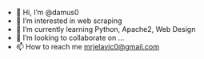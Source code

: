 - 👋 Hi, I’m @damus0
- 👀 I’m interested in web scraping
- 🌱 I’m currently learning Python, Apache2, Web Design
- 💞️ I’m looking to collaborate on ...
- 📫 How to reach me mrjelavic0@gmail.com

<!---
damus0/damus0 is a ✨ special ✨ repository because its `README.md` (this file) appears on your GitHub profile.
You can click the Preview link to take a look at your changes.
--->
